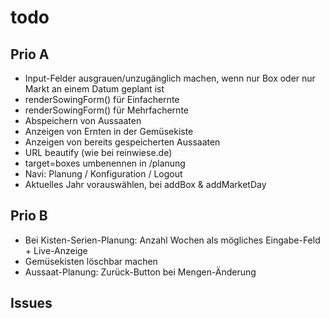 # todo

## Prio A

- Input-Felder ausgrauen/unzugänglich machen, wenn nur Box oder nur Markt an einem Datum geplant ist
- renderSowingForm() für Einfachernte
- renderSowingForm() für Mehrfachernte
- Abspeichern von Aussaaten
- Anzeigen von Ernten in der Gemüsekiste
- Anzeigen von bereits gespeicherten Aussaaten
- URL beautify (wie bei reinwiese.de)
- target=boxes umbenennen in /planung
- Navi: Planung / Konfiguration / Logout
- Aktuelles Jahr vorauswählen, bei addBox & addMarketDay

## Prio B

- Bei Kisten-Serien-Planung: Anzahl Wochen als mögliches Eingabe-Feld + Live-Anzeige
- Gemüsekisten löschbar machen
- Aussaat-Planung: Zurück-Button bei Mengen-Änderung

## Issues
